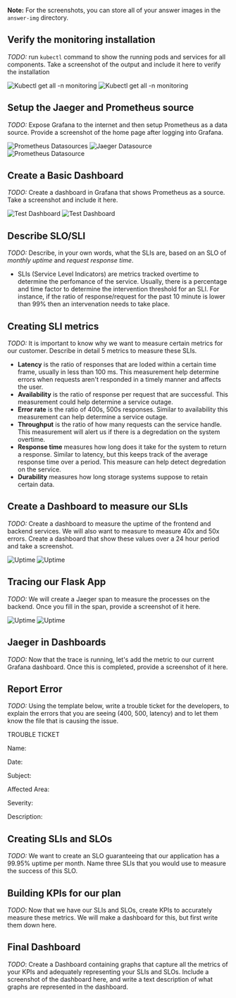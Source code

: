 **Note:** For the screenshots, you can store all of your answer images in the `answer-img` directory.
<!-- ![Cat Image](./answer-img/cat.gif) -->

## Verify the monitoring installation

*TODO:* run `kubectl` command to show the running pods and services for all components. Take a screenshot of the output and include it here to verify the installation

![Kubectl get all -n monitoring](./answer-img/kubectl_monitoring.gif)
![Kubectl get all -n monitoring](./answer-img/kubectl_monitoring.jpg)

## Setup the Jaeger and Prometheus source
*TODO:* Expose Grafana to the internet and then setup Prometheus as a data source. Provide a screenshot of the home page after logging into Grafana.

![Prometheus Datasources](./answer-img/prometheus_sources.gif)
![Jaeger Datasource](./answer-img/jaeger_source.jpg)
![Prometheus Datasource](./answer-img/prometheus_source.jpg)

## Create a Basic Dashboard
*TODO:* Create a dashboard in Grafana that shows Prometheus as a source. Take a screenshot and include it here.

![Test Dashboard](./answer-img/test_dashboard.gif)
![Test Dashboard](./answer-img/test_dashboard.jpg)

## Describe SLO/SLI
*TODO:* Describe, in your own words, what the SLIs are, based on an SLO of *monthly uptime* and *request response time*.

- SLIs (Service Level Indicators) are metrics tracked overtime to determine the perfomance of the service. Usually, there is a percentage and time factor to determine the intervention threshold for an SLI. For instance, if the ratio of response/request for the past 10 minute is lower than 99% then an intervenation needs to take place.

## Creating SLI metrics
*TODO:* It is important to know why we want to measure certain metrics for our customer. Describe in detail 5 metrics to measure these SLIs. 

- **Latency** is the ratio of responses that are loded within a certain time frame, usually in less than 100 ms. This measurement help determine errors when requests aren't responded in a timely manner and affects the user.
- **Availability** is the ratio of response per request that are successful. This measurement could help determine a service outage. 
- **Error rate** is the ratio of 400s, 500s responses. Similar to availability this measurement can help determine a service outage.
- **Throughput**  is the ratio of how many requests can the service handle. This measurement will alert us if there is a degredation on the system overtime. 
- **Response time** measures how long does it take for the system to return a response. Similar to latency, but this keeps track of the average response time over a period. This measure can help detect degredation on the service. 
- **Durability** measures how long storage systems suppose to retain certain data. 

## Create a Dashboard to measure our SLIs
*TODO:* Create a dashboard to measure the uptime of the frontend and backend services. We will also want to measure to measure 40x and 50x errors. Create a dashboard that show these values over a 24 hour period and take a screenshot.

![Uptime](./answer-img/Services-Uptime.gif)
![Uptime](./answer-img/Services-Uptime.jpg)

## Tracing our Flask App
*TODO:*  We will create a Jaeger span to measure the processes on the backend. Once you fill in the span, provide a screenshot of it here.

![Uptime](./answer-img/Flask-trace.gif)
![Uptime](./answer-img/Flask-traces.jpg)

## Jaeger in Dashboards
*TODO:* Now that the trace is running, let's add the metric to our current Grafana dashboard. Once this is completed, provide a screenshot of it here.

## Report Error
*TODO:* Using the template below, write a trouble ticket for the developers, to explain the errors that you are seeing (400, 500, latency) and to let them know the file that is causing the issue.

TROUBLE TICKET

Name:

Date:

Subject:

Affected Area:

Severity:

Description:


## Creating SLIs and SLOs
*TODO:* We want to create an SLO guaranteeing that our application has a 99.95% uptime per month. Name three SLIs that you would use to measure the success of this SLO.

## Building KPIs for our plan
*TODO*: Now that we have our SLIs and SLOs, create KPIs to accurately measure these metrics. We will make a dashboard for this, but first write them down here.

## Final Dashboard
*TODO*: Create a Dashboard containing graphs that capture all the metrics of your KPIs and adequately representing your SLIs and SLOs. Include a screenshot of the dashboard here, and write a text description of what graphs are represented in the dashboard.  

